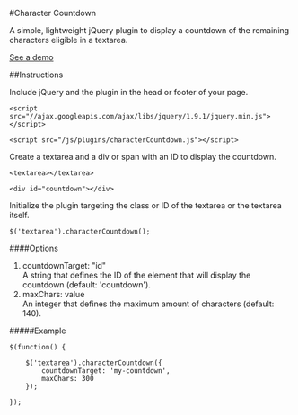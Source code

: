 #Character Countdown

A simple, lightweight jQuery plugin to display a countdown of the remaining characters eligible in a textarea.

<a href="http://michael-lynch.github.io/character-countdown/" target="_blank">See a demo</a>

##Instructions

Include jQuery and the plugin in the head or footer of your page. 

    <script src="//ajax.googleapis.com/ajax/libs/jquery/1.9.1/jquery.min.js"></script>
    
    <script src="/js/plugins/characterCountdown.js"></script>
    
Create a textarea and a div or span with an ID to display the countdown.

    <textarea></textarea>
    
    <div id="countdown"></div>
	
Initialize the plugin targeting the class or ID of the textarea or the textarea itself.

	$('textarea').characterCountdown();

####Options

<ol>

<li>countdownTarget: "id"
<br />A string that defines the ID of the element that will display the countdown (default: 'countdown').
</li>

<li>maxChars: value
<br />An integer that defines the maximum amount of characters (default: 140).
</li>

</ol>

#####Example

	$(function() {
	
		$('textarea').characterCountdown({
			countdownTarget: 'my-countdown',
			maxChars: 300
		});
	
	});